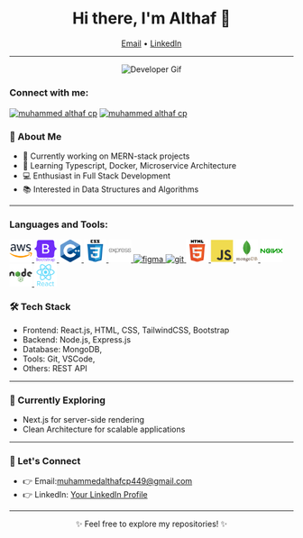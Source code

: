 <h1 align="center">Hi there, I'm Althaf 👋</h1>
<p align="center">
  <a href="mailto:muhammedalthafcp449@gmail.com" target="_blank">Email</a> •
  <a href="https://www.linkedin.com/in/muhammed-althaf-cp-197b2029b/" target="_blank">LinkedIn</a>
</p>


---

<div align="center">
  <img src="https://media.giphy.com/media/ZVik7pBtu9dNS/giphy.gif" alt="Developer Gif" width="300">
</div>

<h3 align="left">Connect with me:</h3>
<p align="left">
<a href="https://www.linkedin.com/in/muhammed-althaf-cp-197b2029b/" target="blank"><img align="center" src="https://raw.githubusercontent.com/rahuldkjain/github-profile-readme-generator/master/src/images/icons/Social/linked-in-alt.svg" alt="muhammed althaf cp" height="30" width="40" /></a>
<a href="https://www.leetcode.com/muhammed althaf cp" target="blank"><img align="center" src="https://raw.githubusercontent.com/rahuldkjain/github-profile-readme-generator/master/src/images/icons/Social/leet-code.svg" alt="muhammed althaf cp" height="30" width="40" /></a>
</p>

### 🧠 About Me

- 💼 Currently working on MERN-stack projects
- 🌱 Learning Typescript, Docker, Microservice Architecture
- 💻 Enthusiast in Full Stack Development
- 📚 Interested in Data Structures and Algorithms

---
<h3 align="left">Languages and Tools:</h3>
<p align="left"> <a href="https://aws.amazon.com" target="_blank" rel="noreferrer"> <img src="https://raw.githubusercontent.com/devicons/devicon/master/icons/amazonwebservices/amazonwebservices-original-wordmark.svg" alt="aws" width="40" height="40"/> </a> <a href="https://getbootstrap.com" target="_blank" rel="noreferrer"> <img src="https://raw.githubusercontent.com/devicons/devicon/master/icons/bootstrap/bootstrap-plain-wordmark.svg" alt="bootstrap" width="40" height="40"/> </a> <a href="https://www.w3schools.com/cpp/" target="_blank" rel="noreferrer"> <img src="https://raw.githubusercontent.com/devicons/devicon/master/icons/cplusplus/cplusplus-original.svg" alt="cplusplus" width="40" height="40"/> </a> <a href="https://www.w3schools.com/css/" target="_blank" rel="noreferrer"> <img src="https://raw.githubusercontent.com/devicons/devicon/master/icons/css3/css3-original-wordmark.svg" alt="css3" width="40" height="40"/> </a> <a href="https://expressjs.com" target="_blank" rel="noreferrer"> <img src="https://raw.githubusercontent.com/devicons/devicon/master/icons/express/express-original-wordmark.svg" alt="express" width="40" height="40"/> </a> <a href="https://www.figma.com/" target="_blank" rel="noreferrer"> <img src="https://www.vectorlogo.zone/logos/figma/figma-icon.svg" alt="figma" width="40" height="40"/> </a> <a href="https://git-scm.com/" target="_blank" rel="noreferrer"> <img src="https://www.vectorlogo.zone/logos/git-scm/git-scm-icon.svg" alt="git" width="40" height="40"/> </a> <a href="https://www.w3.org/html/" target="_blank" rel="noreferrer"> <img src="https://raw.githubusercontent.com/devicons/devicon/master/icons/html5/html5-original-wordmark.svg" alt="html5" width="40" height="40"/> </a> <a href="https://developer.mozilla.org/en-US/docs/Web/JavaScript" target="_blank" rel="noreferrer"> <img src="https://raw.githubusercontent.com/devicons/devicon/master/icons/javascript/javascript-original.svg" alt="javascript" width="40" height="40"/> </a> <a href="https://www.mongodb.com/" target="_blank" rel="noreferrer"> <img src="https://raw.githubusercontent.com/devicons/devicon/master/icons/mongodb/mongodb-original-wordmark.svg" alt="mongodb" width="40" height="40"/> </a> <a href="https://www.nginx.com" target="_blank" rel="noreferrer"> <img src="https://raw.githubusercontent.com/devicons/devicon/master/icons/nginx/nginx-original.svg" alt="nginx" width="40" height="40"/> </a> <a href="https://nodejs.org" target="_blank" rel="noreferrer"> <img src="https://raw.githubusercontent.com/devicons/devicon/master/icons/nodejs/nodejs-original-wordmark.svg" alt="nodejs" width="40" height="40"/> </a> <a href="https://reactjs.org/" target="_blank" rel="noreferrer"> <img src="https://raw.githubusercontent.com/devicons/devicon/master/icons/react/react-original-wordmark.svg" alt="react" width="40" height="40"/> </a> </p>


### 🛠️ Tech Stack

- Frontend: React.js, HTML, CSS, TailwindCSS, Bootstrap
- Backend: Node.js, Express.js
- Database: MongoDB, 
- Tools: Git, VSCode, 
- Others: REST API

---

### 🚀 Currently Exploring

- Next.js for server-side rendering
- Clean Architecture for scalable applications

---

### 🤝 Let's Connect

- 👉 Email:muhammedalthafcp449@gmail.com
- 👉 LinkedIn: [Your LinkedIn Profile](https://www.linkedin.com/in/muhammed-althaf-cp-197b2029b/)

---

<p align="center">✨ Feel free to explore my repositories! ✨</p>
